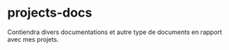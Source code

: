 # projects-docs
Contiendra divers documentations et autre type de documents en rapport avec mes projets.
